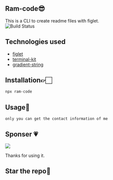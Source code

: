 ## Ram-code😎
This is a CLI to create readme files with figlet.
<br>
![Build Status](https://github.com/RamakrushnaBiswal/Custom-npm/assets/125277258/ce4cb9fc-cb2b-4986-b73a-c9fd6353be28)


## Technologies used
 * [figlet](https://www.npmjs.com/package/figlet)
 * [terminal-kit](https://www.npmjs.com/package/terminal-kit)
 * [gradient-string](https://www.npmjs.com/package/gradient-string)

## Installation👉🏻

```bash
npx ram-code
```

## Usage🤯

`
  only you can get the contact information of me
`
## Sponser 💗
[![](https://img.shields.io/static/v1?label=Sponsor&message=%E2%9D%A4&logo=GitHub&color=%23fe8e86)](https://github.com/sponsors/RamakrushnaBiswal)


Thanks for using it.
## Star the repo💫
 
